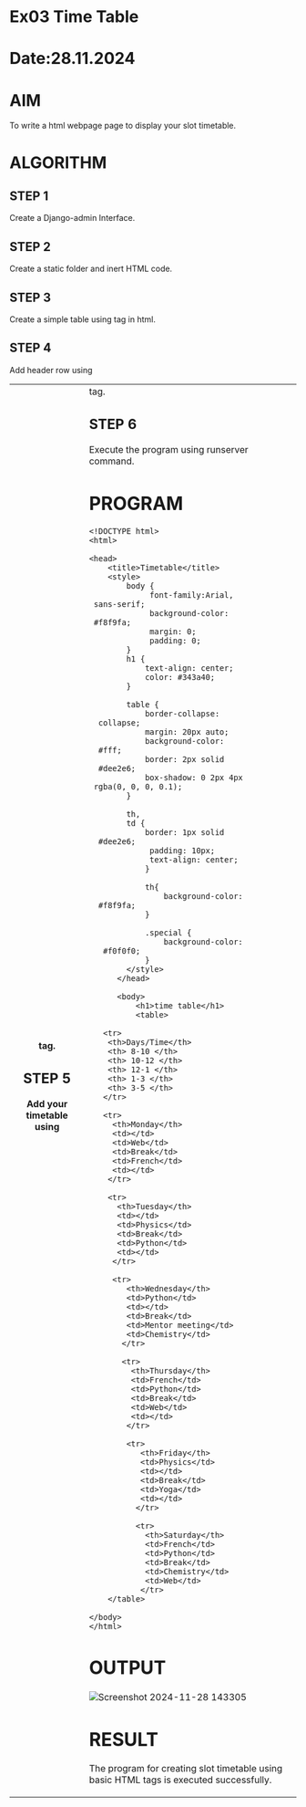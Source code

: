# Ex03 Time Table
# Date:28.11.2024
# AIM
To write a html webpage page to display your slot timetable.

# ALGORITHM
## STEP 1
Create a Django-admin Interface.

## STEP 2
Create a static folder and inert HTML code.

## STEP 3
Create a simple table using <table> tag in html.

## STEP 4
Add header row using <th> tag.

## STEP 5
Add your timetable using <td> tag.

## STEP 6
Execute the program using runserver command.

# PROGRAM
```
<!DOCTYPE html>
<html>

<head>
    <title>Timetable</title>
    <style>
        body {
             font-family:Arial, 
 sans-serif;
             background-color:
 #f8f9fa;
             margin: 0;
             padding: 0;
        }
        h1 {
            text-align: center;
            color: #343a40;
        }

        table {
            border-collapse:
  collapse;
            margin: 20px auto;
            background-color:
  #fff;
            border: 2px solid
  #dee2e6;
            box-shadow: 0 2px 4px
 rgba(0, 0, 0, 0.1);
        }

        th,
        td {
            border: 1px solid
  #dee2e6;
             padding: 10px;
             text-align: center; 
            }

            th{
                background-color:
  #f8f9fa;
            }

            .special {
                background-color:
   #f0f0f0;
            }
        </style>
      </head>

      <body>
          <h1>time table</h1>
          <table>
    
   <tr>
    <th>Days/Time</th>
    <th> 8-10 </th>
    <th> 10-12 </th>
    <th> 12-1 </th>
    <th> 1-3 </th>
    <th> 3-5 </th>
   </tr>

   <tr>
     <th>Monday</th>
     <td></td>
     <td>Web</td>
     <td>Break</td>
     <td>French</td>
     <td></td>
    </tr>

    <tr>
      <th>Tuesday</th>
      <td></td>
      <td>Physics</td>
      <td>Break</td>
      <td>Python</td>
      <td></td>
     </tr>

     <tr>
        <th>Wednesday</th>
        <td>Python</td>
        <td></td>
        <td>Break</td>
        <td>Mentor meeting</td>
        <td>Chemistry</td>
       </tr> 

       <tr>
         <th>Thursday</th>
         <td>French</td>
         <td>Python</td>
         <td>Break</td>
         <td>Web</td>
         <td></td>
        </tr>

        <tr>
           <th>Friday</th> 
           <td>Physics</td>
           <td></td>
           <td>Break</td>
           <td>Yoga</td>
           <td></td>
          </tr>

          <tr>
            <th>Saturday</th>
            <td>French</td>
            <td>Python</td>
            <td>Break</td>
            <td>Chemistry</td>
            <td>Web</td>
           </tr> 
    </table>

</body>
</html>
```
# OUTPUT
![Screenshot 2024-11-28 143305](https://github.com/user-attachments/assets/99de5a13-ce96-4234-8a00-d410f1f69b06)

# RESULT
The program for creating slot timetable using basic HTML tags is executed successfully.
